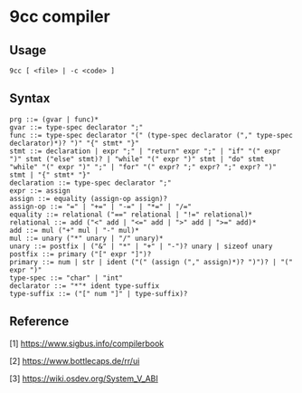 # 9cc compiler


## Usage
```
9cc [ <file> | -c <code> ]
```


## Syntax
```
prg ::= (gvar | func)*
gvar ::= type-spec declarator ";"
func ::= type-spec declarator "(" (type-spec declarator ("," type-spec declarator)*)? ")" "{" stmt* "}"
stmt ::= declaration | expr ";" | "return" expr ";" | "if" "(" expr ")" stmt ("else" stmt)? | "while" "(" expr ")" stmt | "do" stmt "while" "(" expr ")" ";" | "for" "(" expr? ";" expr? ";" expr? ")" stmt | "{" stmt* "}"
declaration ::= type-spec declarator ";"
expr ::= assign
assign ::= equality (assign-op assign)?
assign-op ::= "=" | "+=" | "-=" | "*=" | "/="
equality ::= relational ("==" relational | "!=" relational)*
relational ::= add ("<" add | "<=" add | ">" add | ">=" add)*
add ::= mul ("+" mul | "-" mul)*
mul ::= unary ("*" unary | "/" unary)*
unary ::= postfix | ("&" | "*" | "+" | "-")? unary | sizeof unary
postfix ::= primary ("[" expr "]")?
primary ::= num | str | ident ("(" (assign ("," assign)*)? ")")? | "(" expr ")"
type-spec ::= "char" | "int"
declarator ::= "*"* ident type-suffix
type-suffix ::= ("[" num "]" | type-suffix)?
```


## Reference
[1] https://www.sigbus.info/compilerbook

[2] https://www.bottlecaps.de/rr/ui

[3] https://wiki.osdev.org/System_V_ABI